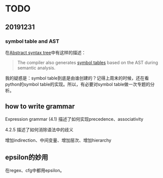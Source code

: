 # TODO

## 20191231

### symbol table and AST

在[Abstract syntax tree](https://en.wikipedia.org/wiki/Abstract_syntax_tree)中有这样的描述：

> The compiler also generates [symbol tables](https://en.wikipedia.org/wiki/Symbol_table) based on the AST during semantic analysis.

我的疑惑是：symbol table到底是由谁创建的？记得上周末的时候，还在看python的symbol table的实现。所以，有必要对symbol table做一次专题的分析。





## how to write grammar

Expression grammar (4.1) 描述了如何实现precedence、associativity



4.2.5 描述了如何消除语法中的歧义



增加indirection、中间变量、增加层次、增加hierarchy



## epsilon的妙用

在regex、cfg中都用epsilon。